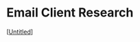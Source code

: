 # Email Client Research

[[Untitled]]

[//begin]: # "Autogenerated link references for markdown compatibility"
[Untitled]: ../Articles/Untitled.md "Untitled"
[//end]: # "Autogenerated link references"